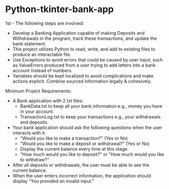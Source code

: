 # Python-tkinter-bank-app
1st - The following steps are involved:
  - Develop a Banking Application capable of making Deposits and Withdrawals in the program, track these transactions, and update the bank statement.
  - This project utilizes Python to read, write, and add to existing files to produce an interactable file.
  - Use Exceptions to avoid errors that could be caused by user input, such as ValueErrors produced from a user trying to add letters into a bank account instead of numbers.
  - Variables should be kept localized to avoid complications and make actions explicit. Combine sourced information legally & cohesively.

Minimum Project Requirements:
  - A Bank application with 2 txt files:
    - BankData.txt to keep all your bank information e.g., money you have in your account.
    - TransactionLog.txt to keep your transactions e.g., your withdrawals and deposits.
  - Your bank application should ask the following questions when the user interacts with it:
    - "Would you like to make a transaction?" (Yes or No)
    - "Would you like to make a deposit or withdrawal?" (Yes or No)
    - Display the current balance every time at this stage.
    - "How much would you like to deposit?" or "How much would you like to withdraw?"
  - After all deposits or withdrawals, the user must be able to see the current balance.
  - When the user enters incorrect information, the application should display "You provided an invalid input."

